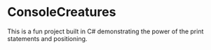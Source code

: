# ConsoleCreatures
This is a fun project built in C# demonstrating the power of the print statements and positioning.
